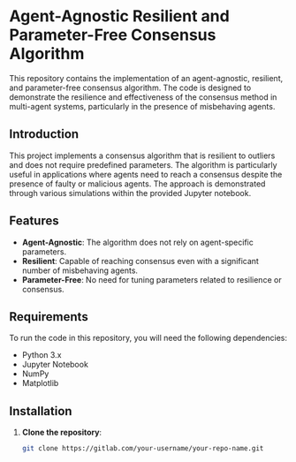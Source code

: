 # Agent-Agnostic Resilient and Parameter-Free Consensus Algorithm

This repository contains the implementation of an agent-agnostic, resilient, and parameter-free consensus algorithm. The code is designed to demonstrate the resilience and effectiveness of the consensus method in multi-agent systems, particularly in the presence of misbehaving agents.

## Introduction

This project implements a consensus algorithm that is resilient to outliers and does not require predefined parameters. The algorithm is particularly useful in applications where agents need to reach a consensus despite the presence of faulty or malicious agents. The approach is demonstrated through various simulations within the provided Jupyter notebook.

## Features

- **Agent-Agnostic**: The algorithm does not rely on agent-specific parameters.
- **Resilient**: Capable of reaching consensus even with a significant number of misbehaving agents.
- **Parameter-Free**: No need for tuning parameters related to resilience or consensus.

## Requirements

To run the code in this repository, you will need the following dependencies:

- Python 3.x
- Jupyter Notebook
- NumPy
- Matplotlib

## Installation

1. **Clone the repository**:
   ```bash
   git clone https://gitlab.com/your-username/your-repo-name.git
